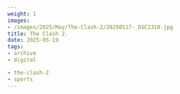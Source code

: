 ```yaml
---
weight: 1
images:
- /images/2025/May/The-Clash-2/20250517-_DSC1310.jpg
title: The Clash 2.
date: 2025-05-19
tags:
- archive
- digital

- the-clash-2
- sports
---
```


